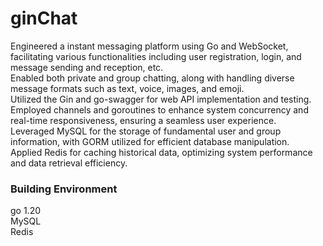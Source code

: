 # ginChat
Engineered a instant messaging platform using Go and WebSocket, facilitating various functionalities including user registration, login, and message sending and reception, etc.  
Enabled both private and group chatting, along with handling diverse message formats such as text, voice, images, and emoji.  
Utilized the Gin and go-swagger for web API implementation and testing.  
Employed channels and goroutines to enhance system concurrency and real-time responsiveness, ensuring a seamless user experience.  
Leveraged MySQL for the storage of fundamental user and group information, with GORM utilized for efficient database manipulation.  
Applied Redis for caching historical data, optimizing system performance and data retrieval efficiency.  

### Building Environment
go 1.20  
MySQL  
Redis  
